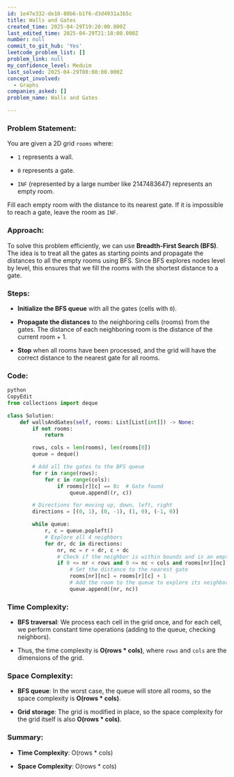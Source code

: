 ```yaml
---
id: 1e47e332-de10-80b6-b1f6-d3d4931a3b5c
title: Walls and Gates
created_time: 2025-04-29T19:20:00.000Z
last_edited_time: 2025-04-29T21:18:00.000Z
number: null
commit_to_git_hub: 'Yes'
leetcode_problem_list: []
problem_link: null
my_confidence_level: Meduim
last_solved: 2025-04-29T00:00:00.000Z
concept_involved:
  - Graphs
companies_asked: []
problem_name: Walls and Gates

---
```


### Problem Statement:

You are given a 2D grid `rooms` where:

*   `1` represents a wall.

*   `0` represents a gate.

*   `INF` (represented by a large number like 2147483647) represents an empty room.

Fill each empty room with the distance to its nearest gate. If it is impossible to reach a gate, leave the room as `INF`.

### Approach:

To solve this problem efficiently, we can use **Breadth-First Search (BFS)**. The idea is to treat all the gates as starting points and propagate the distances to all the empty rooms using BFS. Since BFS explores nodes level by level, this ensures that we fill the rooms with the shortest distance to a gate.

### Steps:

*   **Initialize the BFS queue** with all the gates (cells with `0`).

*   **Propagate the distances** to the neighboring cells (rooms) from the gates. The distance of each neighboring room is the distance of the current room + 1.

*   **Stop** when all rooms have been processed, and the grid will have the correct distance to the nearest gate for all rooms.

### Code:

```python
python
CopyEdit
from collections import deque

class Solution:
    def wallsAndGates(self, rooms: List[List[int]]) -> None:
        if not rooms:
            return

        rows, cols = len(rooms), len(rooms[0])
        queue = deque()

        # Add all the gates to the BFS queue
        for r in range(rows):
            for c in range(cols):
                if rooms[r][c] == 0:  # Gate found
                    queue.append((r, c))

        # Directions for moving up, down, left, right
        directions = [(0, 1), (0, -1), (1, 0), (-1, 0)]

        while queue:
            r, c = queue.popleft()
            # Explore all 4 neighbors
            for dr, dc in directions:
                nr, nc = r + dr, c + dc
                # Check if the neighbor is within bounds and is an empty room
                if 0 <= nr < rows and 0 <= nc < cols and rooms[nr][nc] == 2147483647:
                    # Set the distance to the nearest gate
                    rooms[nr][nc] = rooms[r][c] + 1
                    # Add the room to the queue to explore its neighbors
                    queue.append((nr, nc))


```

### Time Complexity:

*   **BFS traversal**: We process each cell in the grid once, and for each cell, we perform constant time operations (adding to the queue, checking neighbors).

*   Thus, the time complexity is **O(rows \* cols)**, where `rows` and `cols` are the dimensions of the grid.

### Space Complexity:

*   **BFS queue**: In the worst case, the queue will store all rooms, so the space complexity is **O(rows \* cols)**.

*   **Grid storage**: The grid is modified in place, so the space complexity for the grid itself is also **O(rows \* cols)**.

### Summary:

*   **Time Complexity**: O(rows \* cols)

*   **Space Complexity**: O(rows \* cols)
